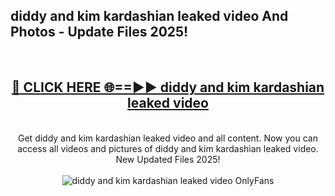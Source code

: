 <h2>diddy and kim kardashian leaked video And Photos - Update Files 2025!</h2>
<br>
<div align="center">
<h2><a href="https://linkcuts.com/hfmhzwbr" rel="nofollow">🔴 CLICK HERE 🌐==►► diddy and kim kardashian leaked video</a></h2>
<br>
Get diddy and kim kardashian leaked video and all content. Now you can access all videos and pictures of diddy and kim kardashian leaked video. New Updated Files 2025!
<br>
<br>
<a href="https://linkcuts.com/hfmhzwbr" rel="nofollow" data-target="animated-image.originalLink"><img src="https://i.ibb.co.com/WyWwxjT/player-gif2.gif" alt="diddy and kim kardashian leaked video OnlyFans" style="max-width: 100%; display: inline-block;" data-target="animated-image.originalImage"></a>
</div>
<br>
